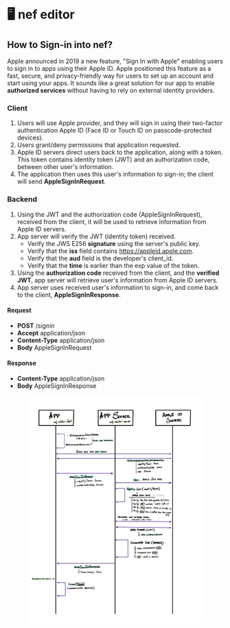 # 🖥  nef editor

## How to Sign-in into nef?

Apple announced in 2019 a new feature, "Sign In with Apple" enabling users to sign in to apps using their Apple ID. Apple positioned this feature as a fast, secure, and privacy-friendly way for users to set up an account and start using your apps. It sounds like a great solution for our app to enable **authorized services** without having to rely on external identity providers.

### Client
1. Users will use Apple provider, and they will sign in using their two-factor authentication Apple ID (Face ID or Touch ID on passcode-protected devices).
2. Users grant/deny permissions that application requested.
3. Apple ID servers direct users back to the application, along with a token. This token contains identity token (JWT) and an authorization code, between other user's information.
4. The application then uses this user's information to sign-in; the client will send **AppleSignInRequest**.

### Backend
1. Using the JWT and the authorization code (AppleSignInRequest), received from the client, it will be used to retrieve information from Apple ID servers.
2. App server will verify the JWT (identity token) received.
   - Verify the JWS E256 **signature** using the server's public key.
   - Verify that the **iss** field contains https://appleid.apple.com.
   - Verify that the **aud** field is the developer's client_id.
   - Verify that the **time** is earlier than the exp value of the token.
3. Using the **authorization code** received from the client, and the **verified JWT**, app server will retrieve user's information from Apple ID servers.
4. App server uses received user's information to sign-in, and come back to the client, **AppleSignInResponse**.

#### Request
- **POST** /signin
- **Accept** application/json
- **Content-Type** application/json
- **Body** AppleSignInRequest

#### Response
- **Content-Type** application/json
- **Body** AppleSignInResponse

<p align="center">
    <img src="assets/sign-in.png" alt="Apple sign-on flow" width="80%"/>
</p>
